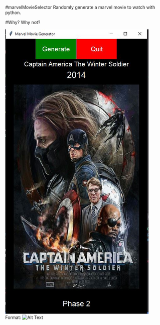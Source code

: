 #marvelMovieSelector
Randomly generate a marvel movie to watch with python.

#Why?
Why not?

![Screenshot](/sample.jpg)
Format: ![Alt Text](url)
